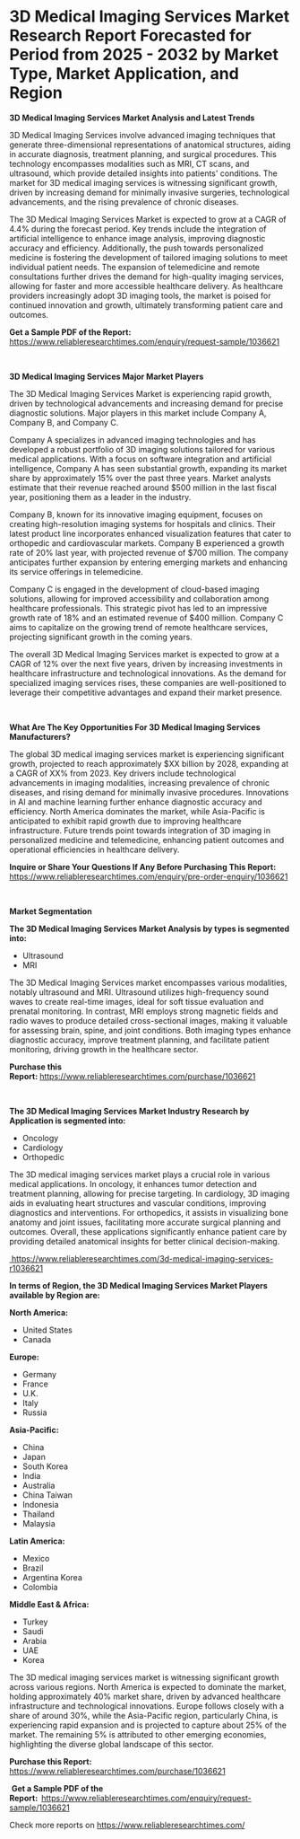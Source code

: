 <p><h1>3D Medical Imaging Services Market Research Report Forecasted for Period from 2025 -  2032 by Market Type, Market Application, and Region</h1></p><p><strong>3D Medical Imaging Services Market Analysis and Latest Trends</strong></p>
<p><p>3D Medical Imaging Services involve advanced imaging techniques that generate three-dimensional representations of anatomical structures, aiding in accurate diagnosis, treatment planning, and surgical procedures. This technology encompasses modalities such as MRI, CT scans, and ultrasound, which provide detailed insights into patients' conditions. The market for 3D medical imaging services is witnessing significant growth, driven by increasing demand for minimally invasive surgeries, technological advancements, and the rising prevalence of chronic diseases.</p><p>The 3D Medical Imaging Services Market is expected to grow at a CAGR of 4.4% during the forecast period. Key trends include the integration of artificial intelligence to enhance image analysis, improving diagnostic accuracy and efficiency. Additionally, the push towards personalized medicine is fostering the development of tailored imaging solutions to meet individual patient needs. The expansion of telemedicine and remote consultations further drives the demand for high-quality imaging services, allowing for faster and more accessible healthcare delivery. As healthcare providers increasingly adopt 3D imaging tools, the market is poised for continued innovation and growth, ultimately transforming patient care and outcomes.</p></p>
<p><strong>Get a Sample PDF of the Report:&nbsp;</strong> <a href="https://www.reliableresearchtimes.com/enquiry/request-sample/1036621?utm_campaign=3287&utm_medium=2&utm_source=Github&utm_content=ia&utm_term=21032025&utm_id=3d-medical-imaging-services">https://www.reliableresearchtimes.com/enquiry/request-sample/1036621</a></p>
<p>&nbsp;</p>
<p><strong>3D Medical Imaging Services Major Market Players</strong></p>
<p><p>The 3D Medical Imaging Services Market is experiencing rapid growth, driven by technological advancements and increasing demand for precise diagnostic solutions. Major players in this market include Company A, Company B, and Company C.</p><p>Company A specializes in advanced imaging technologies and has developed a robust portfolio of 3D imaging solutions tailored for various medical applications. With a focus on software integration and artificial intelligence, Company A has seen substantial growth, expanding its market share by approximately 15% over the past three years. Market analysts estimate that their revenue reached around $500 million in the last fiscal year, positioning them as a leader in the industry.</p><p>Company B, known for its innovative imaging equipment, focuses on creating high-resolution imaging systems for hospitals and clinics. Their latest product line incorporates enhanced visualization features that cater to orthopedic and cardiovascular markets. Company B experienced a growth rate of 20% last year, with projected revenue of $700 million. The company anticipates further expansion by entering emerging markets and enhancing its service offerings in telemedicine.</p><p>Company C is engaged in the development of cloud-based imaging solutions, allowing for improved accessibility and collaboration among healthcare professionals. This strategic pivot has led to an impressive growth rate of 18% and an estimated revenue of $400 million. Company C aims to capitalize on the growing trend of remote healthcare services, projecting significant growth in the coming years.</p><p>The overall 3D Medical Imaging Services market is expected to grow at a CAGR of 12% over the next five years, driven by increasing investments in healthcare infrastructure and technological innovations. As the demand for specialized imaging services rises, these companies are well-positioned to leverage their competitive advantages and expand their market presence.</p></p>
<p>&nbsp;</p>
<p><strong>What Are The Key Opportunities For 3D Medical Imaging Services Manufacturers?</strong></p>
<p><p>The global 3D medical imaging services market is experiencing significant growth, projected to reach approximately $XX billion by 2028, expanding at a CAGR of XX% from 2023. Key drivers include technological advancements in imaging modalities, increasing prevalence of chronic diseases, and rising demand for minimally invasive procedures. Innovations in AI and machine learning further enhance diagnostic accuracy and efficiency. North America dominates the market, while Asia-Pacific is anticipated to exhibit rapid growth due to improving healthcare infrastructure. Future trends point towards integration of 3D imaging in personalized medicine and telemedicine, enhancing patient outcomes and operational efficiencies in healthcare delivery.</p></p>
<p><strong>Inquire or Share Your Questions If Any Before Purchasing This Report:</strong> <a href="https://www.reliableresearchtimes.com/enquiry/pre-order-enquiry/1036621?utm_campaign=3287&utm_medium=2&utm_source=Github&utm_content=ia&utm_term=21032025&utm_id=3d-medical-imaging-services">https://www.reliableresearchtimes.com/enquiry/pre-order-enquiry/1036621</a></p>
<p>&nbsp;</p>
<p><strong>Market Segmentation</strong></p>
<p><strong>The 3D Medical Imaging Services Market Analysis by types is segmented into:</strong></p>
<p><ul><li>Ultrasound</li><li>MRI</li></ul></p>
<p><p>The 3D Medical Imaging Services market encompasses various modalities, notably ultrasound and MRI. Ultrasound utilizes high-frequency sound waves to create real-time images, ideal for soft tissue evaluation and prenatal monitoring. In contrast, MRI employs strong magnetic fields and radio waves to produce detailed cross-sectional images, making it valuable for assessing brain, spine, and joint conditions. Both imaging types enhance diagnostic accuracy, improve treatment planning, and facilitate patient monitoring, driving growth in the healthcare sector.</p></p>
<p><strong>Purchase this Report:&nbsp;</strong><a href="https://www.reliableresearchtimes.com/purchase/1036621?utm_campaign=3287&utm_medium=2&utm_source=Github&utm_content=ia&utm_term=21032025&utm_id=3d-medical-imaging-services">https://www.reliableresearchtimes.com/purchase/1036621</a></p>
<p>&nbsp;</p>
<p><strong>The 3D Medical Imaging Services Market Industry Research by Application is segmented into:</strong></p>
<p><ul><li>Oncology</li><li>Cardiology</li><li>Orthopedic</li></ul></p>
<p><p>The 3D medical imaging services market plays a crucial role in various medical applications. In oncology, it enhances tumor detection and treatment planning, allowing for precise targeting. In cardiology, 3D imaging aids in evaluating heart structures and vascular conditions, improving diagnostics and interventions. For orthopedics, it assists in visualizing bone anatomy and joint issues, facilitating more accurate surgical planning and outcomes. Overall, these applications significantly enhance patient care by providing detailed anatomical insights for better clinical decision-making.</p></p>
<p><a href="https://www.reliableresearchtimes.com/3d-medical-imaging-services-r1036621?utm_campaign=3287&utm_medium=2&utm_source=Github&utm_content=ia&utm_term=21032025&utm_id=3d-medical-imaging-services">&nbsp;https://www.reliableresearchtimes.com/3d-medical-imaging-services-r1036621</a></p>
<p><strong>In terms of Region, the 3D Medical Imaging Services Market Players available by Region are:</strong></p>
<p>
    <p> <strong> North America: </strong>
        <ul>
            <li>United States</li>
            <li>Canada</li>
        </ul>
        </p> 
    <p> <strong> Europe: </strong>
        <ul>
            <li>Germany</li>
            <li>France</li>
            <li>U.K.</li>
            <li>Italy</li>
            <li>Russia</li>
        </ul>
        </p> 
    <p> <strong> Asia-Pacific: </strong>
        <ul>
            <li>China</li>
            <li>Japan</li>
            <li>South Korea</li>
            <li>India</li>
            <li>Australia</li>
            <li>China Taiwan</li>
            <li>Indonesia</li>
            <li>Thailand</li>
            <li>Malaysia</li>
        </ul>
        </p> 
    <p> <strong> Latin America: </strong>
        <ul>
            <li>Mexico</li>
            <li>Brazil</li>
            <li>Argentina Korea</li>
            <li>Colombia</li>
        </ul>
        </p> 
    <p> <strong> Middle East & Africa: </strong>
        <ul>
            <li>Turkey</li>
            <li>Saudi</li>
            <li>Arabia</li>
            <li>UAE</li>
            <li>Korea</li>
        </ul>
    </p>
    </p>
<p><p>The 3D medical imaging services market is witnessing significant growth across various regions. North America is expected to dominate the market, holding approximately 40% market share, driven by advanced healthcare infrastructure and technological innovations. Europe follows closely with a share of around 30%, while the Asia-Pacific region, particularly China, is experiencing rapid expansion and is projected to capture about 25% of the market. The remaining 5% is attributed to other emerging economies, highlighting the diverse global landscape of this sector.</p></p>
<p><strong>Purchase this Report: </strong><a href="https://www.reliableresearchtimes.com/purchase/1036621?utm_campaign=3287&utm_medium=2&utm_source=Github&utm_content=ia&utm_term=21032025&utm_id=3d-medical-imaging-services">https://www.reliableresearchtimes.com/purchase/1036621</a></p>
<p>&nbsp;<strong>Get a Sample PDF of the Report:&nbsp;&nbsp;</strong><a href="https://www.reliableresearchtimes.com/enquiry/request-sample/1036621?utm_campaign=3287&utm_medium=2&utm_source=Github&utm_content=ia&utm_term=21032025&utm_id=3d-medical-imaging-services">https://www.reliableresearchtimes.com/enquiry/request-sample/1036621</a></p>
<p><strong></strong></p>
<p>Check more reports on <a href="https://www.reliableresearchtimes.com/?utm_campaign=3287&utm_medium=2&utm_source=Github&utm_content=ia&utm_term=21032025&utm_id=3d-medical-imaging-services">https://www.reliableresearchtimes.com/</a></p>